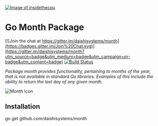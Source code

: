 <a href="http://insidethecpu.com">![Image of insidethecpu](https://dl.dropboxusercontent.com/u/26042707/Daishi%20Systems%20Icon%20with%20Text%20%28really%20tiny%20with%20photo%29.png)</a>
# Go Month Package

[![Join the chat at https://gitter.im/daishisystems/month](https://badges.gitter.im/Join%20Chat.svg)](https://gitter.im/daishisystems/month?utm_source=badge&utm_medium=badge&utm_campaign=pr-badge&utm_content=badge)
[![Build Status](https://travis-ci.org/daishisystems/month.svg)](https://travis-ci.org/daishisystems/month)

*Package month provides functionality, pertaining to months of the year, that is not available in standard Go libraries. Examples of this include the ability to return the last day of any given month.*

![Month Icon](https://dl.dropboxusercontent.com/u/26042707/gomonth%28medium%29.jpg)
## Installation
go get github.com/daishisystems/month